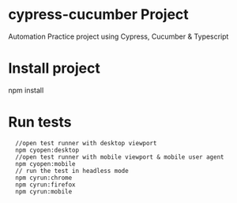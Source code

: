 # cypress-cucumber Project
Automation Practice project using Cypress, Cucumber & Typescript

# Install project
  npm install

# Run tests
```
  //open test runner with desktop viewport  
  npm cyopen:desktop
  //open test runner with mobile viewport & mobile user agent  
  npm cyopen:mobile
  // run the test in headless mode 
  npm cyrun:chrome
  npm cyrun:firefox
  npm cyrun:mobile
  
```  
